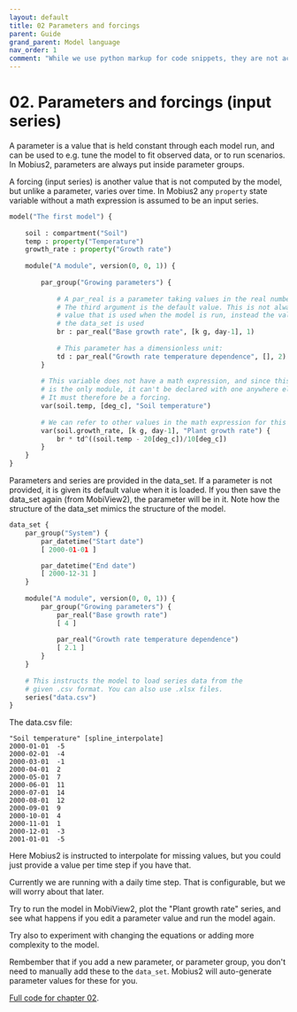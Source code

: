 ```yaml
---
layout: default
title: 02 Parameters and forcings
parent: Guide
grand_parent: Model language
nav_order: 1
comment: "While we use python markup for code snippets, they are not actually python, it just creates convenient coloring for this format."
---
```


# 02. Parameters and forcings (input series)

A parameter is a value that is held constant through each model run, and can be used to e.g. tune the model to fit observed data, or to run scenarios. In Mobius2, parameters are always put inside parameter groups.

A forcing (input series) is another value that is not computed by the model, but unlike a parameter, varies over time. In Mobius2 any `property` state variable without a math expression is assumed to be an input series.

```python
model("The first model") {
	
	soil : compartment("Soil")
	temp : property("Temperature")
	growth_rate : property("Growth rate")
	
	module("A module", version(0, 0, 1)) {
		
		par_group("Growing parameters") {
			
			# A par_real is a parameter taking values in the real number line.
			# The third argument is the default value. This is not always the
			# value that is used when the model is run, instead the value from 
			# the data_set is used
			br : par_real("Base growth rate", [k g, day-1], 1)
			
			# This parameter has a dimensionless unit:
			td : par_real("Growth rate temperature dependence", [], 2)
		}
		
		# This variable does not have a math expression, and since this 
		# is the only module, it can't be declared with one anywhere else either.
		# It must therefore be a forcing.
		var(soil.temp, [deg_c], "Soil temperature")
		
		# We can refer to other values in the math expression for this variable:
		var(soil.growth_rate, [k g, day-1], "Plant growth rate") {
			br * td^((soil.temp - 20[deg_c])/10[deg_c])
		}
	}
}
```

Parameters and series are provided in the data_set. If a parameter is not provided, it is given its default value when it is loaded. If you then save the data_set again (from MobiView2), the parameter will be in it. Note how the structure of the data_set mimics the structure of the model.

```python
data_set {
	par_group("System") {
		par_datetime("Start date")
		[ 2000-01-01 ]

		par_datetime("End date")
		[ 2000-12-31 ]
	}
	
	module("A module", version(0, 0, 1)) {
		par_group("Growing parameters") {
			par_real("Base growth rate")
			[ 4 ]
			
			par_real("Growth rate temperature dependence")
			[ 2.1 ]
		}
	}
	
	# This instructs the model to load series data from the 
	# given .csv format. You can also use .xlsx files.
	series("data.csv")
}
```

The data.csv file:

```
"Soil temperature" [spline_interpolate]
2000-01-01	-5
2000-02-01	-4
2000-03-01	-1
2000-04-01	2
2000-05-01	7
2000-06-01	11
2000-07-01	14
2000-08-01	12
2000-09-01	9
2000-10-01	4
2000-11-01	1
2000-12-01	-3
2001-01-01	-5
```

Here Mobius2 is instructed to interpolate for missing values, but you could just provide a value per time step if you have that.

Currently we are running with a daily time step. That is configurable, but we will worry about that later.

Try to run the model in MobiView2, plot the "Plant growth rate" series, and see what happens if you edit a parameter value and run the model again.

Try also to experiment with changing the equations or adding more complexity to the model.

Rembember that if you add a new parameter, or parameter group, you don't need to manually add these to the `data_set`. Mobius2 will auto-generate parameter values for these for you.

[Full code for chapter 02](https://github.com/NIVANorge/Mobius2/tree/main/guide/02).